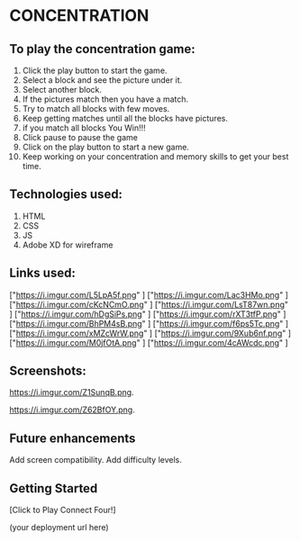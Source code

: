 # CONCENTRATION

## To play the concentration game:

1. Click the play button to start the game.
2. Select a block and see the picture under it.
3. Select another block.
4. If the pictures match then you have a match.
8. Try to match all blocks with few moves.
5. Keep getting matches until all the blocks have pictures.
7. if you match all blocks You Win!!!
6. Click pause to pause the game
8. Click on the play button to start a new game.
9. Keep working on your concentration and memory skills to get your best time. 

## Technologies used:

1. HTML
2. CSS
3. JS
4. Adobe XD for wireframe


## Links used:

["https://i.imgur.com/L5LpA5f.png" ]
["https://i.imgur.com/Lac3HMo.png" ]
["https://i.imgur.com/cKcNCmO.png" ]
["https://i.imgur.com/LsT87wn.png" ]
["https://i.imgur.com/hDgSiPs.png" ]
["https://i.imgur.com/rXT3tfP.png" ]
["https://i.imgur.com/BhPM4sB.png" ]
["https://i.imgur.com/f6ps5Tc.png" ]
["https://i.imgur.com/xMZcWrW.png" ]
["https://i.imgur.com/9Xub6nf.png" ]
["https://i.imgur.com/M0jfOtA.png" ]
["https://i.imgur.com/4cAWcdc.png" ]


## Screenshots:

https://i.imgur.com/Z1SunqB.png.

https://i.imgur.com/Z62BfOY.png.


## Future enhancements

Add screen compatibility.
Add difficulty levels.


## Getting Started

[Click to Play Connect Four!]

(your deployment url here)




